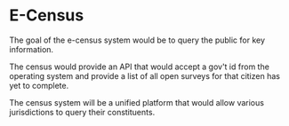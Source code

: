 # E-Census

The goal of the e-census system would be to query the public for key information.

The census would provide an API that would accept a gov't id from the operating system and provide a list of all open surveys for that citizen has yet to complete.

The census system will be a unified platform that would allow various jurisdictions to query their constituents.

